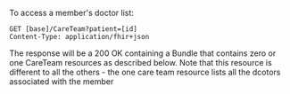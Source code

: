 
To access a member's doctor list:

~~~~~~~~~~~~
GET [base]/CareTeam?patient=[id]
Content-Type: application/fhir+json
~~~~~~~~~~~~

The response will be a 200 OK containing a Bundle that contains zero or one 
CareTeam resources as described below. Note that this resource is different 
to all the others - the one care team resource lists all the dcotors associated
with the member

